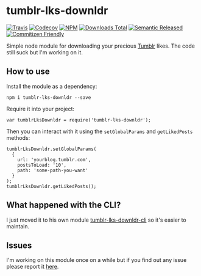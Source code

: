 # tumblr-lks-downldr
[![Travis](https://img.shields.io/travis/andresdavid90/tumblr-lks-downldr.svg?style=flat-square)](https://travis-ci.org/andresdavid90/tumblr-lks-downldr)
[![Codecov](https://img.shields.io/codecov/c/github/andresdavid90/tumblr-lks-downldr.svg?style=flat-square)](https://codecov.io/github/andresdavid90/tumblr-lks-downldr)
[![NPM](https://img.shields.io/npm/v/tumblr-lks-downldr.svg?style=flat-square)](https://www.npmjs.com/package/tumblr-lks-downldr)
[![Downloads Total](https://img.shields.io/npm/dt/tumblr-lks-downldr.svg?style=flat-square)](https://www.npmjs.com/package/tumblr-lks-downldr)
[![Semantic Released](https://img.shields.io/badge/%20%20%F0%9F%93%A6%F0%9F%9A%80-semantic--release-e10079.svg)](https://github.com/semantic-release/semantic-release)
[![Commitizen Friendly](https://img.shields.io/badge/commitizen-friendly-brightgreen.svg)](http://commitizen.github.io/cz-cli/)

Simple node module for downloading your precious [Tumblr](https://tumblr.com) likes. The code still suck but I'm working on it.

## How to use

Install the module as a dependency:
```
npm i tumblr-lks-downldr --save
```

Require it into your project:
```
var tumblrLksDownldr = require('tumblr-lks-downldr');
```

Then you can interact with it using the `setGlobalParams` and `getLikedPosts` methods:
```
tumblrLksDownldr.setGlobalParams(
  {
    url: 'yourblog.tumblr.com',
    postsToLoad: '10',
    path: 'some-path-you-want'
  }
);
tumblrLksDownldr.getLikedPosts();
```
## What happened with the CLI?
I just moved it to his own module  [tumblr-lks-downldr-cli](https://github.com/andresdavid90/tumblr-lks-downldr-cli) so it's easier to maintain.

## Issues

I'm working on this module once on a while but if you find out any issue please report it [here](https://github.com/andresdavid90/tumblr-lks-downldr/issues).

